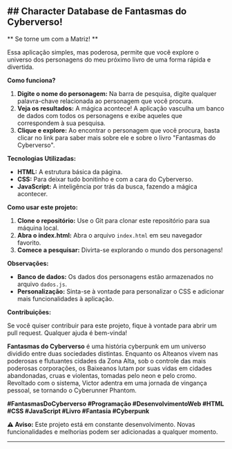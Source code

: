 ## **## Character Database de Fantasmas do Cyberverso!**

** Se torne um com a Matriz! **

Essa aplicação simples, mas poderosa, permite que você explore o universo dos personagens do meu próximo livro de uma forma rápida e divertida. 

**Como funciona?**

1. **Digite o nome do personagem:** Na barra de pesquisa, digite qualquer palavra-chave relacionada ao personagem que você procura.
2. **Veja os resultados:** A mágica acontece! A aplicação vasculha um banco de dados com todos os personagens e exibe aqueles que correspondem à sua pesquisa.
3. **Clique e explore:** Ao encontrar o personagem que você procura, basta clicar no link para saber mais sobre ele e sobre o livro "Fantasmas do Cyberverso".

**Tecnologias Utilizadas:**

* **HTML:** A estrutura básica da página.
* **CSS:** Para deixar tudo bonitinho e com a cara do Cyberverso.
* **JavaScript:** A inteligência por trás da busca, fazendo a mágica acontecer.

**Como usar este projeto:**

1. **Clone o repositório:** Use o Git para clonar este repositório para sua máquina local.
2. **Abra o index.html:** Abra o arquivo `index.html` em seu navegador favorito.
3. **Comece a pesquisar:** Divirta-se explorando o mundo dos personagens!

**Observações:**

* **Banco de dados:** Os dados dos personagens estão armazenados no arquivo `dados.js`.
* **Personalização:** Sinta-se à vontade para personalizar o CSS e adicionar mais funcionalidades à aplicação.

**Contribuições:**

Se você quiser contribuir para este projeto, fique à vontade para abrir um pull request. Qualquer ajuda é bem-vinda!

**Fantasmas do Cyberverso** é uma história cyberpunk em um universo dividido entre duas sociedades distintas. Enquanto os Alteanos vivem nas poderosas e flutuantes cidades da Zona Alta, sob o controle das 
mais poderosas corporações, os Baixeanos lutam por suas vidas em cidades abandonadas, cruas e violentas, tomadas pelo neon e pelo cromo. Revoltado com o sistema, Victor adentra em uma jornada de vingança pessoal, se tornando o Cyberunner Phantom.

**#FantasmasDoCyberverso #Programação #DesenvolvimentoWeb #HTML #CSS #JavaScript #Livro #Fantasia #Cyberpunk**

**⚠️ Aviso:** Este projeto está em constante desenvolvimento. Novas funcionalidades e melhorias podem ser adicionadas a qualquer momento. 

---
